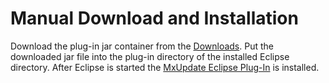 # Manual Download and Installation #
Download the plug-in jar container from the [Downloads](http://code.google.com/p/mxupdate/downloads/list). Put the downloaded jar file into the plug-in directory of the installed Eclipse directory. After Eclipse is started the [MxUpdate Eclipse Plug-In](Eclipse_Start.md) is installed.